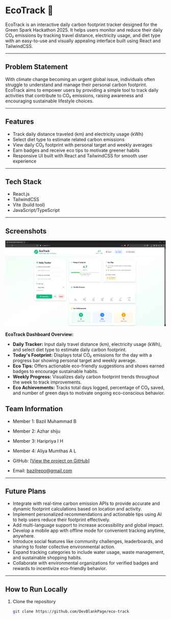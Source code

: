 # EcoTrack 🌱

EcoTrack is an interactive daily carbon footprint tracker designed for the Green Spark Hackathon 2025. It helps users monitor and reduce their daily CO₂ emissions by tracking travel distance, electricity usage, and diet type with an easy-to-use and visually appealing interface built using React and TailwindCSS.

---

## Problem Statement

With climate change becoming an urgent global issue, individuals often struggle to understand and manage their personal carbon footprint. EcoTrack aims to empower users by providing a simple tool to track daily activities that contribute to CO₂ emissions, raising awareness and encouraging sustainable lifestyle choices.

---

## Features

- Track daily distance traveled (km) and electricity usage (kWh)
- Select diet type to estimate related carbon emissions
- View daily CO₂ footprint with personal target and weekly averages
- Earn badges and receive eco tips to motivate greener habits
- Responsive UI built with React and TailwindCSS for smooth user experience

---

## Tech Stack

- React.js  
- TailwindCSS  
- Vite (build tool)  
- JavaScript/TypeScript

---

## Screenshots


![EcoTrack Screenshot](./assets/ScreenShot.png)

**EcoTrack Dashboard Overview:**  
- **Daily Tracker:** Input daily travel distance (km), electricity usage (kWh), and select diet type to estimate daily carbon footprint.  
- **Today's Footprint:** Displays total CO₂ emissions for the day with a progress bar showing personal target and weekly average.  
- **Eco Tips:** Offers actionable eco-friendly suggestions and shows earned badges to encourage sustainable habits.  
- **Weekly Progress:** Visualizes daily carbon footprint trends throughout the week to track improvements.  
- **Eco Achievements:** Tracks total days logged, percentage of CO₂ saved, and number of green days to motivate ongoing eco-conscious behavior.


## Team Information

- Member 1: Bazil Muhammad B
- Member 2: Azhar shiju
- Member 3: Haripriya I H
- Member 4: Aliya Mumthas A L


- GitHub: [[View the project on GitHub] ](https://github.com/DevBlankPage) 
- Email: bazilrepo@gmail.com

---

## Future Plans

- Integrate with real-time carbon emission APIs to provide accurate and dynamic footprint calculations based on location and activity.
- Implement personalized recommendations and actionable tips using AI to help users reduce their footprint effectively.
- Add multi-language support to increase accessibility and global impact.
- Develop a mobile app with offline mode for convenient tracking anytime, anywhere.
- Introduce social features like community challenges, leaderboards, and sharing to foster collective environmental action.
- Expand tracking categories to include water usage, waste management, and sustainable shopping habits.
- Collaborate with environmental organizations for verified badges and rewards to incentivize eco-friendly behavior.

---

## How to Run Locally

1. Clone the repository  
   ```bash
   git clone https://github.com/DevBlankPage/eco-track
